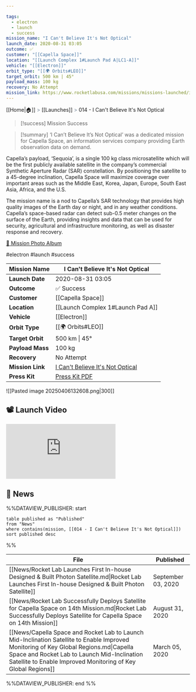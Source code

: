 ```yaml
---

tags:
  - electron
  - launch
  - success
mission_name: "I Can't Believe It's Not Optical"
launch_date: 2020-08-31 03:05
outcome: ✅
customer: "[[Capella Space]]"
location: "[[Launch Complex 1#Launch Pad A|LC1-A]]"
vehicle: "[[Electron]]"
orbit_type: "[[🌍 Orbits#LEO]]"
target_orbit: 500 km | 45°
payload_mass: 100 kg
recovery: No Attempt
mission_link: https://www.rocketlabusa.com/missions/missions-launched/i-cant-believe-its-not-optical/
---
```

[[Home|🏠]]  <span style="color: LightSlateGray">></span>  <span class="no-hover">[[Launches]]</span>  <span style="color: LightSlateGray">></span>  014 - I Can't Believe It's Not Optical

>[!success] Mission Success

>[!summary] 
‘I Can’t Believe It’s Not Optical’ was a dedicated mission for Capella Space, an information services company providing Earth observation data on demand.
>
Capella’s payload, ‘Sequoia’, is a single 100 kg class microsatellite which will be the first publicly available satellite in the company’s commercial Synthetic Aperture Radar (SAR) constellation. By positioning the satellite to a 45-degree inclination, Capella Space will maximize coverage over important areas such as the Middle East, Korea, Japan, Europe, South East Asia, Africa, and the U.S.
>
The mission name is a nod to Capella’s SAR technology that provides high quality images of the Earth day or night, and in any weather conditions. Capella’s space-based radar can detect sub-0.5 meter changes on the surface of the Earth, providing insights and data that can be used for security, agricultural and infrastructure monitoring, as well as disaster response and recovery.
>
[📸 Mission Photo Album](https://www.flickr.com/photos/rocketlab/albums/72157716859999646/)

#electron #launch #success


| **Mission Name** | I Can't Believe It's Not Optical                                                                                            |
| ---------------- | --------------------------------------------------------------------------------------------------------------------------- |
| **Launch Date**  | 2020-08-31 03:05                                                                                                            |
| **Outcome**      | ✅ Success                                                                                                                   |
| **Customer**     | [[Capella Space]]                                                                                                           |
| **Location**     | [[Launch Complex 1#Launch Pad A]]                                                                                           |
| **Vehicle**      | [[Electron]]                                                                                                                |
| **Orbit Type**   | [[🌍 Orbits#LEO]]                                                                                                           |
| **Target Orbit** | 500 km &#124; 45°                                                                                                           |
| **Payload Mass** | 100 kg                                                                                                                      |
| **Recovery**     | No Attempt                                                                                                                  |
| **Mission Link** | [I Can't Believe It's Not Optical](https://www.rocketlabusa.com/missions/missions-launched/i-cant-believe-its-not-optical/) |
| **Press Kit**    | [Press Kit PDF](https://rocketlabcorp.com/assets/Uploads/I-Cant-Believe-Its-Not-Optical-Press-kit2.pdf)                     |


![[Pasted image 20250406132608.png|300]]

## 📽️ Launch Video
<div class="responsive-video">
<iframe src="https://www.youtube.com/embed/FPIhI5mRDRI" title="Rocket Lab&#39;s Electron - I Can&#39;t Believe It&#39;s Not Optical Mission" frameborder="0" allow="accelerometer; autoplay; clipboard-write; encrypted-media; gyroscope; picture-in-picture; web-share" referrerpolicy="strict-origin-when-cross-origin" allowfullscreen></iframe>     
</div>

## 📰 News
%%DATAVIEW_PUBLISHER: start
```
table published as "Published"
from "News"
where contains(mission, [[014 - I Can't Believe It's Not Optical]])
sort published desc
```
%%

| File                                                                                                                                                                                                                                                   | Published          |
| ------------------------------------------------------------------------------------------------------------------------------------------------------------------------------------------------------------------------------------------------------ | ------------------ |
| [[News/Rocket Lab Launches First In-house Designed & Built Photon Satellite.md\|Rocket Lab Launches First In-house Designed & Built Photon Satellite]]                                                                                                 | September 03, 2020 |
| [[News/Rocket Lab Successfully Deploys Satellite for Capella Space on 14th Mission.md\|Rocket Lab Successfully Deploys Satellite for Capella Space on 14th Mission]]                                                                                   | August 31, 2020    |
| [[News/Capella Space and Rocket Lab to Launch Mid-Inclination Satellite to Enable Improved Monitoring of Key Global Regions.md\|Capella Space and Rocket Lab to Launch Mid-Inclination Satellite to Enable Improved Monitoring of Key Global Regions]] | March 05, 2020     |

%%DATAVIEW_PUBLISHER: end %%
